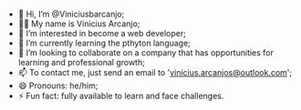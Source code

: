 - 👋 Hi, I’m @Viniciusbarcanjo;
- 🚶‍♂️ My name is Vinicius Arcanjo;
- 👀 I’m interested in become a web developer;
- 🌱 I’m currently learning the pthyton language;
- 💞️ I’m looking to collaborate on a company that has opportunities for learning and professional growth;
- 📫 To contact me, just send an email to 'vinicius.arcanjos@outlook.com';
- 😄 Pronouns: he/him;
- ⚡ Fun fact: fully available to learn and face challenges.

<!---
Viniciusbarcanjo/Viniciusbarcanjo is a ✨ special ✨ repository because its `README.md` (this file) appears on your GitHub profile.
You can click the Preview link to take a look at your changes.
--->
